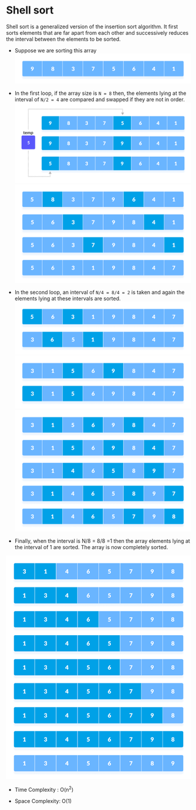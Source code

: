 # Shell sort

Shell sort is a generalized version of the insertion sort algorithm. It first sorts elements that are far apart from each other and successively reduces the interval between the elements to be sorted.

- Suppose we are sorting this array
  ![Image](../../Img/shell-sort-0.png)

- In the first loop, if the array size is `N = 8` then, the elements lying at the interval of `N/2 = 4` are compared and swapped if they are not in order.
  ![Image](../../Img/shell-sort-1.png)
  ![Image](../../Img/shell-sort-2.png)

- In the second loop, an interval of `N/4 = 8/4 = 2` is taken and again the elements lying at these intervals are sorted.
  ![Image](../../Img/shell-sort-3.png)
  ![Image](../../Img/shell-sort-4.png)
  ![Image](../../Img/shell-sort-5.png)

- Finally, when the interval is N/8 = 8/8 =1 then the array elements lying at the interval of 1 are sorted. The array is now completely sorted.

![Image](../../Img/shell-sort-6.png)

- Time Complexity : O(n<sup>2</sup>)

- Space Complexity: O(1)
